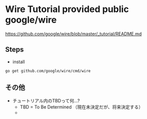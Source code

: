 # Wire Tutorial provided public google/wire
https://github.com/google/wire/blob/master/_tutorial/README.md

## Steps
- install

```shell
go get github.com/google/wire/cmd/wire
```

## その他
- チュートリアル内のTBDって何...?
    - TBD = To Be Determined  （現在未決定だが、将来決定する）
    - 
